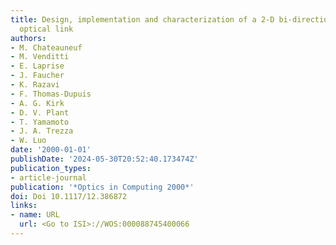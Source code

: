 ```yaml
---
title: Design, implementation and characterization of a 2-D bi-directional free-space
  optical link
authors:
- M. Chateauneuf
- M. Venditti
- E. Laprise
- J. Faucher
- K. Razavi
- F. Thomas-Dupuis
- A. G. Kirk
- D. V. Plant
- T. Yamamoto
- J. A. Trezza
- W. Luo
date: '2000-01-01'
publishDate: '2024-05-30T20:52:40.173474Z'
publication_types:
- article-journal
publication: '*Optics in Computing 2000*'
doi: Doi 10.1117/12.386872
links:
- name: URL
  url: <Go to ISI>://WOS:000088745400066
---
```

